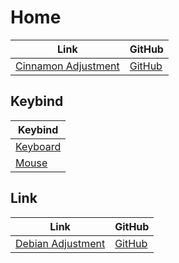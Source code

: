 

# Home

| Link | GitHub |
| ---- | ------ |
| [Cinnamon Adjustment](https://samwhelp.github.io/cinnamon-adjustment/) | [GitHub](https://github.com/samwhelp/cinnamon-adjustment) |




## Keybind

| Keybind |
| --- |
| [Keyboard](https://samwhelp.github.io/cinnamon-adjustment/read/config/keybind.html) |
| [Mouse](https://samwhelp.github.io/cinnamon-adjustment/read/config/mousebind.html) |




## Link

| Link | GitHub |
| ---- | ------ |
| [Debian Adjustment](https://samwhelp.github.io/debian-adjustment/) | [GitHub](https://github.com/samwhelp/debian-adjustment) |
